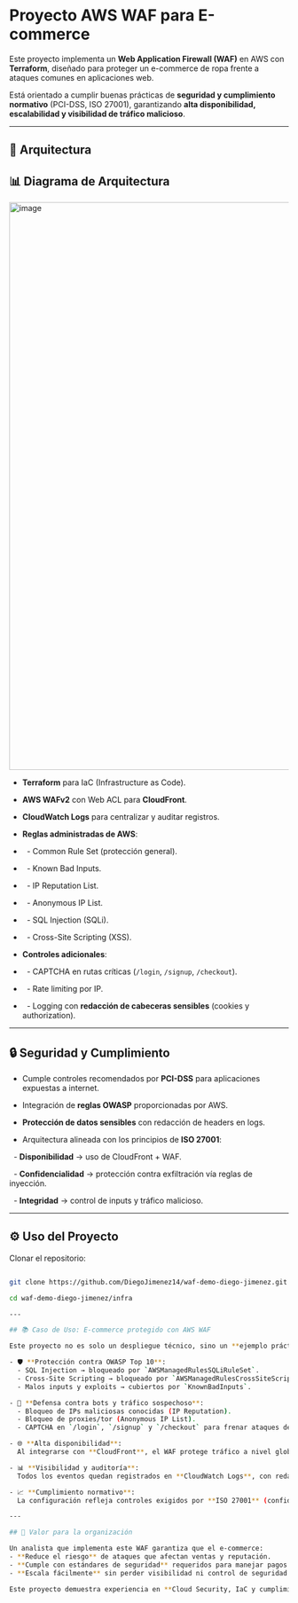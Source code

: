 # Proyecto AWS WAF para E-commerce



Este proyecto implementa un **Web Application Firewall (WAF)** en AWS con **Terraform**, diseñado para proteger un e-commerce de ropa frente a ataques comunes en aplicaciones web.  

Está orientado a cumplir buenas prácticas de **seguridad y cumplimiento normativo** (PCI-DSS, ISO 27001), garantizando **alta disponibilidad, escalabilidad y visibilidad de tráfico malicioso**.



---

## 🚀 Arquitectura

## 📊 Diagrama de Arquitectura
<img width="1536" height="1024" alt="image" src="https://github.com/user-attachments/assets/1683b507-117d-4b4c-a1c9-cf928e03da1b" />





- **Terraform** para IaC (Infrastructure as Code).

- **AWS WAFv2** con Web ACL para **CloudFront**.

- **CloudWatch Logs** para centralizar y auditar registros.

- **Reglas administradas de AWS**:
- &nbsp; - Common Rule Set (protección general).
- &nbsp; - Known Bad Inputs.
- &nbsp; - IP Reputation List.
- &nbsp; - Anonymous IP List.
- &nbsp; - SQL Injection (SQLi).
- &nbsp; - Cross-Site Scripting (XSS).

- **Controles adicionales**:

- &nbsp; - CAPTCHA en rutas críticas (`/login`, `/signup`, `/checkout`).

- &nbsp; - Rate limiting por IP.

- &nbsp; - Logging con **redacción de cabeceras sensibles** (cookies y authorization).



---



## 🔒 Seguridad y Cumplimiento

- Cumple controles recomendados por **PCI-DSS** para aplicaciones expuestas a internet.
- Integración de **reglas OWASP** proporcionadas por AWS.
- **Protección de datos sensibles** con redacción de headers en logs.

- Arquitectura alineada con los principios de **ISO 27001**:  

&nbsp; - **Disponibilidad** → uso de CloudFront + WAF.  

&nbsp; - **Confidencialidad** → protección contra exfiltración vía reglas de inyección.  

&nbsp; - **Integridad** → control de inputs y tráfico malicioso.



---

## ⚙️ Uso del Proyecto

Clonar el repositorio:

```bash

git clone https://github.com/DiegoJimenez14/waf-demo-diego-jimenez.git

cd waf-demo-diego-jimenez/infra

---

## 📚 Caso de Uso: E-commerce protegido con AWS WAF

Este proyecto no es solo un despliegue técnico, sino un **ejemplo práctico de cómo asegurar una plataforma de e-commerce en AWS**:

- 🛡️ **Protección contra OWASP Top 10**:  
  - SQL Injection → bloqueado por `AWSManagedRulesSQLiRuleSet`.  
  - Cross-Site Scripting → bloqueado por `AWSManagedRulesCrossSiteScriptingRuleSet`.  
  - Malos inputs y exploits → cubiertos por `KnownBadInputs`.  

- 🤖 **Defensa contra bots y tráfico sospechoso**:  
  - Bloqueo de IPs maliciosas conocidas (IP Reputation).  
  - Bloqueo de proxies/tor (Anonymous IP List).  
  - CAPTCHA en `/login`, `/signup` y `/checkout` para frenar ataques de **credential stuffing** y fraude.  

- 🌐 **Alta disponibilidad**:  
  Al integrarse con **CloudFront**, el WAF protege tráfico a nivel global sin impacto en la latencia.  

- 📊 **Visibilidad y auditoría**:  
  Todos los eventos quedan registrados en **CloudWatch Logs**, con redacción de datos sensibles (`authorization`, `cookie`), alineado con **PCI-DSS**.  

- 📈 **Cumplimiento normativo**:  
  La configuración refleja controles exigidos por **ISO 27001** (confidencialidad, integridad y disponibilidad) y **PCI-DSS** (protección de datos de tarjeta y usuarios).  

---

## 🌟 Valor para la organización

Un analista que implementa este WAF garantiza que el e-commerce:  
- **Reduce el riesgo** de ataques que afectan ventas y reputación.  
- **Cumple con estándares de seguridad** requeridos para manejar pagos.  
- **Escala fácilmente** sin perder visibilidad ni control de seguridad.  

Este proyecto demuestra experiencia en **Cloud Security, IaC y cumplimiento** aplicada a un caso real de negocio.


